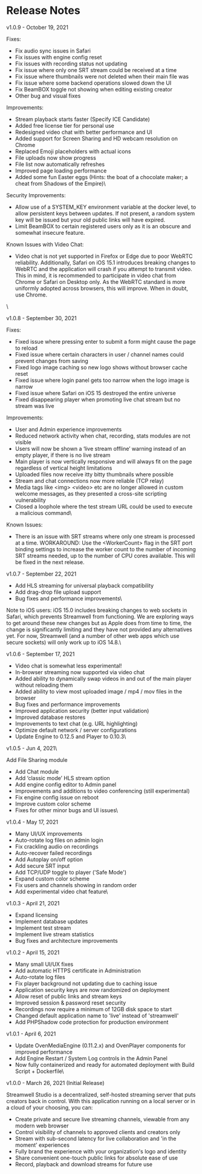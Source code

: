 # Release Notes

v1.0.9 - October 19, 2021

Fixes:

* Fix audio sync issues in Safari
* Fix issues with engine config reset
* Fix issues with recording status not updating
* Fix issue where only one SRT stream could be received at a time
* Fix issue where thumbnails were not deleted when their main file was
* Fix issue where some backend operations slowed down the UI
* Fix BeamBOX toggle not showing when editing existing creator
* Other bug and visual fixes

Improvements:

* Stream playback starts faster (Specify ICE Candidate)
* Added free license tier for personal use
* Redesigned video chat with better performance and UI
* Added support for Screen Sharing and HD webcam resolution on Chrome
* Replaced Emoji placeholders with actual icons
* File uploads now show progress
* File list now automatically refreshes
* Improved page loading performance
* Added some fun Easter eggs (Hints: the boat of a chocolate maker; a cheat from Shadows of the Empire)\


Security Improvements:

* Allow use of a SYSTEM\_KEY environment variable at the docker level, to allow persistent keys between updates. If not present, a random system key will be issued but your old public links will have expired.
* Limit BeamBOX to certain registered users only as it is an obscure and somewhat insecure feature.

Known Issues with Video Chat:

* Video chat is not yet supported in Firefox or Edge due to poor WebRTC reliability. Additionally, Safari on iOS 15.1 introduces breaking changes to WebRTC and the application will crash if you attempt to transmit video. This in mind, it is recommended to participate in video chat from Chrome or Safari on Desktop only. As the WebRTC standard is more uniformly adopted across browsers, this will improve. When in doubt, use Chrome.

\


v1.0.8 - September 30, 2021

Fixes:

* Fixed issue where pressing enter to submit a form might cause the page to reload
* Fixed issue where certain characters in user / channel names could prevent changes from saving
* Fixed logo image caching so new logo shows without browser cache reset
* Fixed issue where login panel gets too narrow when the logo image is narrow
* Fixed issue where Safari on iOS 15 destroyed the entire universe
* Fixed disappearing player when promoting live chat stream but no stream was live

Improvements:

* User and Admin experience improvements
* Reduced network activity when chat, recording, stats modules are not visible
* Users will now be shown a ‘live stream offline’ warning instead of an empty player, if there is no live stream
* Main player is now vertically responsive and will always fit on the page regardless of vertical height limitations
* Uploaded files now receive itty bitty thumbnails where possible
* Stream and chat connections now more reliable (TCP relay)
* Media tags like \<img> \<video> etc are no longer allowed in custom welcome messages, as they presented a cross-site scripting vulnerability
* Closed a loophole where the test stream URL could be used to execute a malicious command\


Known Issues:

* There is an issue with SRT streams where only one stream is processed at a time. WORKAROUND: Use the \<WorkerCount> flag in the SRT port binding settings to increase the worker count to the number of incoming SRT streams needed, up to the number of CPU cores available. This will be fixed in the next release.



v1.0.7 - September 22, 2021

* Add HLS streaming for universal playback compatibility
* Add drag-drop file upload support
* Bug fixes and performance improvements\


Note to iOS users: iOS 15.0 includes breaking changes to web sockets in Safari, which prevents Streamwell from functioning. We are exploring ways to get around these new changes but as Apple does from time to time, the change is significantly limiting and they have not provided any alternatives yet. For now, Streamwell (and a number of other web apps which use secure sockets) will only work up to iOS 14.8.\




v1.0.6 - September 17, 2021

* Video chat is somewhat less experimental!
* In-browser streaming now supported via video chat
* Added ability to dynamically swap videos in and out of the main player without reloading them
* Added ability to view most uploaded image / mp4 / mov files in the browser
* Bug fixes and performance improvements
* Improved application security (better input validation)
* Improved database restores
* Improvements to text chat (e.g. URL highlighting)
* Optimize default network / server configurations
* Update Engine to 0.12.5 and Player to 0.10.3\


v1.0.5 - Jun 4, 2021\


Add File Sharing module

* Add Chat module
* Add ‘classic mode’ HLS stream option
* Add engine config editor to Admin panel
* Improvements and additions to video conferencing (still experimental)
* Fix engine config issue on reboot
* Improve custom color scheme
* Fixes for other minor bugs and UI issues\


v1.0.4 - May 17, 2021

* Many UI/UX improvements
* Auto-rotate log files on admin login
* Fix crackling audio on recordings
* Auto-recover failed recordings
* Add Autoplay on/off option
* Add secure SRT input
* Add TCP/UDP toggle to player ('Safe Mode')
* Expand custom color scheme
* Fix users and channels showing in random order
* Add experimental video chat feature\


v1.0.3 - April 21, 2021

* Expand licensing
* Implement database updates
* Implement test stream
* Implement live stream statistics
* Bug fixes and architecture improvements



v1.0.2 - April 15, 2021

* Many small UI/UX fixes
* Add automatic HTTPS certificate in Administration
* Auto-rotate log files
* Fix player background not updating due to caching issue
* Application security keys are now randomized on deployment
* Allow reset of public links and stream keys
* Improved session & password reset security
* Recordings now require a minimum of 12GB disk space to start
* Changed default application name to 'live' instead of 'streamwell'
* Add PHPShadow code protection for production environment



v1.0.1 - April 6, 2021

* Update OvenMediaEngine (0.11.2.x) and OvenPlayer components for improved performance
* Add Engine Restart / System Log controls in the Admin Panel
* Now fully containerized and ready for automated deployment with Build Script + Dockerfile\


v1.0.0 - March 26, 2021 (Initial Release)

Streamwell Studio is a decentralized, self-hosted streaming server that puts creators back in control. With this application running on a local server or in a cloud of your choosing, you can:

* Create private and secure live streaming channels, viewable from any modern web browser
* Control visibility of channels to approved clients and creators only
* Stream with sub-second latency for live collaboration and 'in the moment' experiences
* Fully brand the experience with your organization's logo and identity
* Share convenient one-touch public links for absolute ease of use
* Record, playback and download streams for future use
